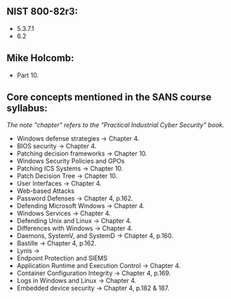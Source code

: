 ## NIST 800-82r3:
- 5.3.7.1
- 6.2

## Mike Holcomb:
- Part 10.

## Core concepts mentioned in the SANS course syllabus:  
_The note "chapter" refers to the "Practical Industrial Cyber Security" book._
- Windows defense strategies -> Chapter 4.
- BIOS security -> Chapter 4.
- Patching decision frameworks -> Chapter 10.
- Windows Security Policies and GPOs
- Patching ICS Systems -> Chapter 10.
- Patch Decision Tree -> Chapter 10.
- User Interfaces -> Chapter 4.
- Web-based Attacks
- Password Defenses -> Chapter 4, p.162.
- Defending Microsoft Windows -> Chapter 4.
- Windows Services -> Chapter 4.
- Defending Unix and Linux -> Chapter 4.
- Differences with Windows -> Chapter 4.
- Daemons, SystemV, and SystemD -> Chapter 4, p.160.
- Bastille -> Chapter 4, p.162.
- Lynis -> 
- Endpoint Protection and SIEMS
- Application Runtime and Execution Control -> Chapter 4.
- Container Configuration Integrity -> Chapter 4, p.169.
- Logs in Windows and Linux -> Chapter 4.
- Embedded device security -> Chapter 4, p.182 & 187.
